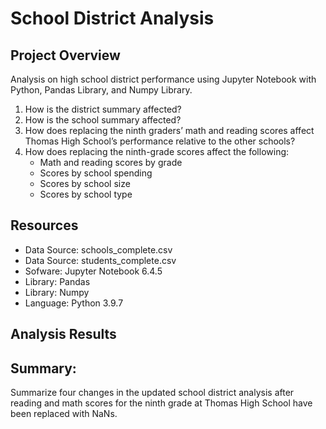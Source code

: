 # School District Analysis

## Project Overview
Analysis on high school district performance using Jupyter Notebook with Python, Pandas Library, and Numpy Library. 

1. How is the district summary affected?
2. How is the school summary affected?
3. How does replacing the ninth graders’ math and reading scores affect Thomas High School’s performance relative to the other schools?
4. How does replacing the ninth-grade scores affect the following:
    - Math and reading scores by grade
    - Scores by school spending
    - Scores by school size
    - Scores by school type

## Resources
- Data Source: schools_complete.csv
- Data Source: students_complete.csv
- Sofware: Jupyter Notebook 6.4.5
- Library: Pandas
- Library: Numpy
- Language: Python 3.9.7

## Analysis Results




## Summary: 
Summarize four changes in the updated school district analysis after reading and math scores for the ninth grade at Thomas High School have been replaced with NaNs.
